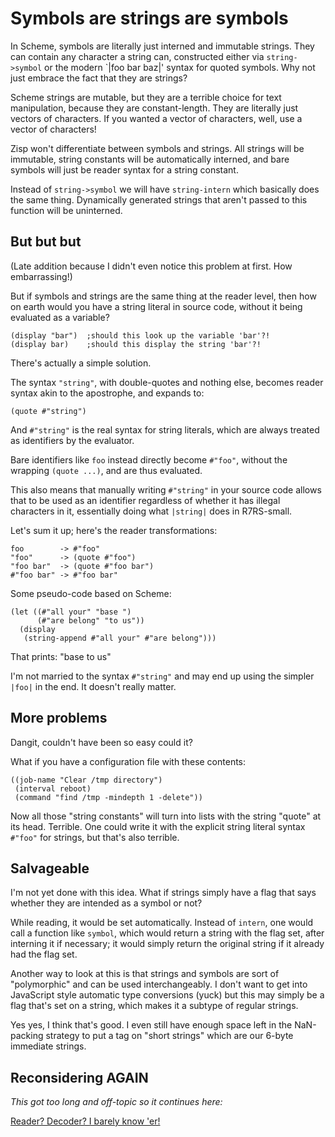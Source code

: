 # Symbols are strings are symbols

In Scheme, symbols are literally just interned and immutable strings.
They can contain any character a string can, constructed either via
`string->symbol` or the modern `|foo bar baz|' syntax for quoted
symbols.  Why not just embrace the fact that they are strings?

Scheme strings are mutable, but they are a terrible choice for text
manipulation, because they are constant-length.  They are literally
just vectors of characters.  If you wanted a vector of characters,
well, use a vector of characters!

Zisp won't differentiate between symbols and strings.  All strings
will be immutable, string constants will be automatically interned,
and bare symbols will just be reader syntax for a string constant.

Instead of `string->symbol` we will have `string-intern` which
basically does the same thing.  Dynamically generated strings that
aren't passed to this function will be uninterned.


## But but but

(Late addition because I didn't even notice this problem at first.
How embarrassing!)

But if symbols and strings are the same thing at the reader level,
then how on earth would you have a string literal in source code,
without it being evaluated as a variable?

    (display "bar")  ;should this look up the variable 'bar'?!
    (display bar)    ;should this display the string 'bar'?!

There's actually a simple solution.

The syntax `"string"`, with double-quotes and nothing else, becomes
reader syntax akin to the apostrophe, and expands to:

    (quote #"string")

And `#"string"` is the real syntax for string literals, which are
always treated as identifiers by the evaluator.

Bare identifiers like `foo` instead directly become `#"foo"`, without
the wrapping `(quote ...)`, and are thus evaluated.

This also means that manually writing `#"string"` in your source code
allows that to be used as an identifier regardless of whether it has
illegal characters in it, essentially doing what `|string|` does in
R7RS-small.

Let's sum it up; here's the reader transformations:

    foo        -> #"foo"
    "foo"      -> (quote #"foo")
    "foo bar"  -> (quote #"foo bar")
    #"foo bar" -> #"foo bar"

Some pseudo-code based on Scheme:

    (let ((#"all your" "base ")
          (#"are belong" "to us"))
      (display
       (string-append #"all your" #"are belong")))

That prints: "base to us"

I'm not married to the syntax `#"string"` and may end up using the
simpler `|foo|` in the end.  It doesn't really matter.


## More problems

Dangit, couldn't have been so easy could it?

What if you have a configuration file with these contents:

    ((job-name "Clear /tmp directory")
     (interval reboot)
     (command "find /tmp -mindepth 1 -delete"))

Now all those "string constants" will turn into lists with the string
"quote" at its head.  Terrible.  One could write it with the explicit
string literal syntax `#"foo"` for strings, but that's also terrible.


## Salvageable

I'm not yet done with this idea.  What if strings simply have a flag
that says whether they are intended as a symbol or not?

While reading, it would be set automatically.  Instead of `intern`,
one would call a function like `symbol`, which would return a string
with the flag set, after interning it if necessary; it would simply
return the original string if it already had the flag set.

Another way to look at this is that strings and symbols are sort of
"polymorphic" and can be used interchangeably.  I don't want to get
into JavaScript style automatic type conversions (yuck) but this may
simply be a flag that's set on a string, which makes it a subtype of
regular strings.

Yes yes, I think that's good.  I even still have enough space left in
the NaN-packing strategy to put a tag on "short strings" which are our
6-byte immediate strings.


## Reconsidering AGAIN

*This got too long and off-topic so it continues here:*

[Reader? Decoder? I barely know 'er!](reader.html)
